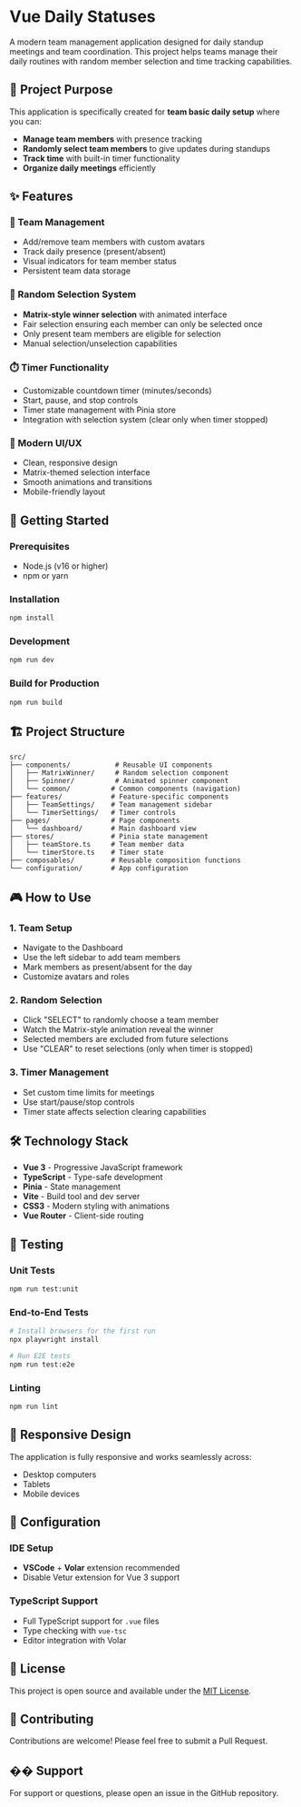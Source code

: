 # Vue Daily Statuses

A modern team management application designed for daily standup meetings and team coordination. This project helps teams manage their daily routines with random member selection and time tracking capabilities.

## 🎯 Project Purpose

This application is specifically created for **team basic daily setup** where you can:

- **Manage team members** with presence tracking
- **Randomly select team members** to give updates during standups
- **Track time** with built-in timer functionality
- **Organize daily meetings** efficiently

## ✨ Features

### 👥 Team Management
- Add/remove team members with custom avatars
- Track daily presence (present/absent)
- Visual indicators for team member status
- Persistent team data storage

### 🎲 Random Selection System
- **Matrix-style winner selection** with animated interface
- Fair selection ensuring each member can only be selected once
- Only present team members are eligible for selection
- Manual selection/unselection capabilities

### ⏱️ Timer Functionality
- Customizable countdown timer (minutes/seconds)
- Start, pause, and stop controls
- Timer state management with Pinia store
- Integration with selection system (clear only when timer stopped)

### 🎨 Modern UI/UX
- Clean, responsive design
- Matrix-themed selection interface
- Smooth animations and transitions
- Mobile-friendly layout

## 🚀 Getting Started

### Prerequisites
- Node.js (v16 or higher)
- npm or yarn

### Installation

```sh
npm install
```

### Development

```sh
npm run dev
```

### Build for Production

```sh
npm run build
```

## 🏗️ Project Structure

```
src/
├── components/           # Reusable UI components
│   ├── MatrixWinner/     # Random selection component
│   ├── Spinner/          # Animated spinner component
│   └── common/          # Common components (navigation)
├── features/            # Feature-specific components
│   ├── TeamSettings/    # Team management sidebar
│   └── TimerSettings/   # Timer controls
├── pages/               # Page components
│   └── dashboard/       # Main dashboard view
├── stores/              # Pinia state management
│   ├── teamStore.ts     # Team member data
│   └── timerStore.ts    # Timer state
├── composables/         # Reusable composition functions
└── configuration/       # App configuration
```

## 🎮 How to Use

### 1. Team Setup
- Navigate to the Dashboard
- Use the left sidebar to add team members
- Mark members as present/absent for the day
- Customize avatars and roles

### 2. Random Selection
- Click "SELECT" to randomly choose a team member
- Watch the Matrix-style animation reveal the winner
- Selected members are excluded from future selections
- Use "CLEAR" to reset selections (only when timer is stopped)

### 3. Timer Management
- Set custom time limits for meetings
- Use start/pause/stop controls
- Timer state affects selection clearing capabilities

## 🛠️ Technology Stack

- **Vue 3** - Progressive JavaScript framework
- **TypeScript** - Type-safe development
- **Pinia** - State management
- **Vite** - Build tool and dev server
- **CSS3** - Modern styling with animations
- **Vue Router** - Client-side routing

## 🧪 Testing

### Unit Tests
```sh
npm run test:unit
```

### End-to-End Tests
```sh
# Install browsers for the first run
npx playwright install

# Run E2E tests
npm run test:e2e
```

### Linting
```sh
npm run lint
```

## 📱 Responsive Design

The application is fully responsive and works seamlessly across:
- Desktop computers
- Tablets
- Mobile devices

## 🔧 Configuration

### IDE Setup
- **VSCode** + **Volar** extension recommended
- Disable Vetur extension for Vue 3 support

### TypeScript Support
- Full TypeScript support for `.vue` files
- Type checking with `vue-tsc`
- Editor integration with Volar

## 📄 License

This project is open source and available under the [MIT License](LICENSE).

## 🤝 Contributing

Contributions are welcome! Please feel free to submit a Pull Request.

## �� Support

For support or questions, please open an issue in the GitHub repository.
